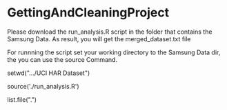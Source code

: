 GettingAndCleaningProject
=========================


Please download the run_analysis.R script in the folder that contains the Samsung Data.
As result, you will get the merged_dataset.txt file


For runnning the script set your working directory to the Samsung Data dir, the you can use the source Command.

setwd(".../UCI HAR Dataset")

source('./run_analysis.R')

list.file(".")

